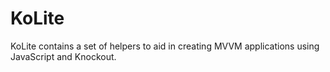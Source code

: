 KoLite
======

KoLite contains a set of helpers to aid in creating MVVM applications using JavaScript and Knockout.
